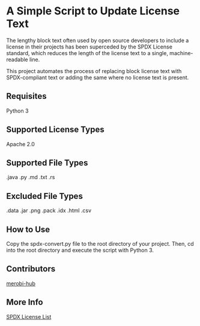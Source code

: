 <!-- SPDX-License-Identifier: Apache-2.0 -->

# A Simple Script to Update License Text 

The lengthy block text often used by open source developers to include a license
in their projects has been superceded by the SPDX License standard, which 
reduces the length of the license text to a single, machine-readable line.

This project automates the process of replacing block license text with 
SPDX-compliant text or adding the same where no license text is present.

## Requisites

Python 3

## Supported License Types

Apache 2.0

## Supported File Types

.java
.py
.md
.txt
.rs

## Excluded File Types

.data
.jar
.png
.pack
.idx
.html
.csv

## How to Use

Copy the spdx-convert.py file to the root directory of your project. Then, cd into the root directory and execute the script 
with Python 3.

## Contributors

[merobi-hub](https://github.com/merobi-hub)

## More Info

[SPDX License List](https://spdx.org/licenses/)